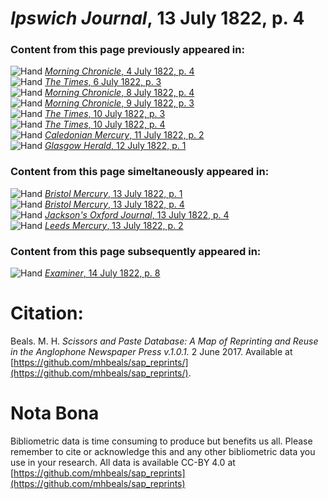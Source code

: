 # *Ipswich Journal*, 13 July 1822, p. 4  
  
### Content from this page previously appeared in:  
![Hand](http://scissorsandpaste.net/wp-content/uploads/2017/06/smallhandpointer.png) [*Morning Chronicle*, 4 July 1822, p. 4](https://mhbeals.github.io/sap_html/Morning-Chronicle/Morning-Chronicle-4-July-1822-p-4)  
![Hand](http://scissorsandpaste.net/wp-content/uploads/2017/06/smallhandpointer.png) [*The Times*, 6 July 1822, p. 3](https://mhbeals.github.io/sap_html/The-Times/The-Times-6-July-1822-p-3)  
![Hand](http://scissorsandpaste.net/wp-content/uploads/2017/06/smallhandpointer.png) [*Morning Chronicle*, 8 July 1822, p. 4](https://mhbeals.github.io/sap_html/Morning-Chronicle/Morning-Chronicle-8-July-1822-p-4)  
![Hand](http://scissorsandpaste.net/wp-content/uploads/2017/06/smallhandpointer.png) [*Morning Chronicle*, 9 July 1822, p. 3](https://mhbeals.github.io/sap_html/Morning-Chronicle/Morning-Chronicle-9-July-1822-p-3)  
![Hand](http://scissorsandpaste.net/wp-content/uploads/2017/06/smallhandpointer.png) [*The Times*, 10 July 1822, p. 3](https://mhbeals.github.io/sap_html/The-Times/The-Times-10-July-1822-p-3)  
![Hand](http://scissorsandpaste.net/wp-content/uploads/2017/06/smallhandpointer.png) [*The Times*, 10 July 1822, p. 4](https://mhbeals.github.io/sap_html/The-Times/The-Times-10-July-1822-p-4)  
![Hand](http://scissorsandpaste.net/wp-content/uploads/2017/06/smallhandpointer.png) [*Caledonian Mercury*, 11 July 1822, p. 2](https://mhbeals.github.io/sap_html/Caledonian-Mercury/Caledonian-Mercury-11-July-1822-p-2)  
![Hand](http://scissorsandpaste.net/wp-content/uploads/2017/06/smallhandpointer.png) [*Glasgow Herald*, 12 July 1822, p. 1](https://mhbeals.github.io/sap_html/Glasgow-Herald/Glasgow-Herald-12-July-1822-p-1)  
  
### Content from this page simeltaneously appeared in:  
![Hand](http://scissorsandpaste.net/wp-content/uploads/2017/06/smallhandpointer.png) [*Bristol Mercury*, 13 July 1822, p. 1](https://mhbeals.github.io/sap_html/Bristol-Mercury/Bristol-Mercury-13-July-1822-p-1)  
![Hand](http://scissorsandpaste.net/wp-content/uploads/2017/06/smallhandpointer.png) [*Bristol Mercury*, 13 July 1822, p. 4](https://mhbeals.github.io/sap_html/Bristol-Mercury/Bristol-Mercury-13-July-1822-p-4)  
![Hand](http://scissorsandpaste.net/wp-content/uploads/2017/06/smallhandpointer.png) [*Jackson's Oxford Journal*, 13 July 1822, p. 4](https://mhbeals.github.io/sap_html/Jackson's-Oxford-Journal/Jackson's-Oxford-Journal-13-July-1822-p-4)  
![Hand](http://scissorsandpaste.net/wp-content/uploads/2017/06/smallhandpointer.png) [*Leeds Mercury*, 13 July 1822, p. 2](https://mhbeals.github.io/sap_html/Leeds-Mercury/Leeds-Mercury-13-July-1822-p-2)  
  
### Content from this page subsequently appeared in:  
![Hand](http://scissorsandpaste.net/wp-content/uploads/2017/06/smallhandpointer.png) [*Examiner*, 14 July 1822, p. 8](https://mhbeals.github.io/sap_html/Examiner/Examiner-14-July-1822-p-8)  


# Citation: 

Beals. M. H. *Scissors and Paste Database: A Map of Reprinting and Reuse in the Anglophone Newspaper Press v.1.0.1.* 2 June 2017. Available at [https://github.com/mhbeals/sap_reprints/](https://github.com/mhbeals/sap_reprints/). 

# Nota Bona

Bibliometric data is time consuming to produce but benefits us all. Please remember to cite or acknowledge this and any other bibliometric data you use in your research. All data is available CC-BY 4.0 at [https://github.com/mhbeals/sap_reprints](https://github.com/mhbeals/sap_reprints)